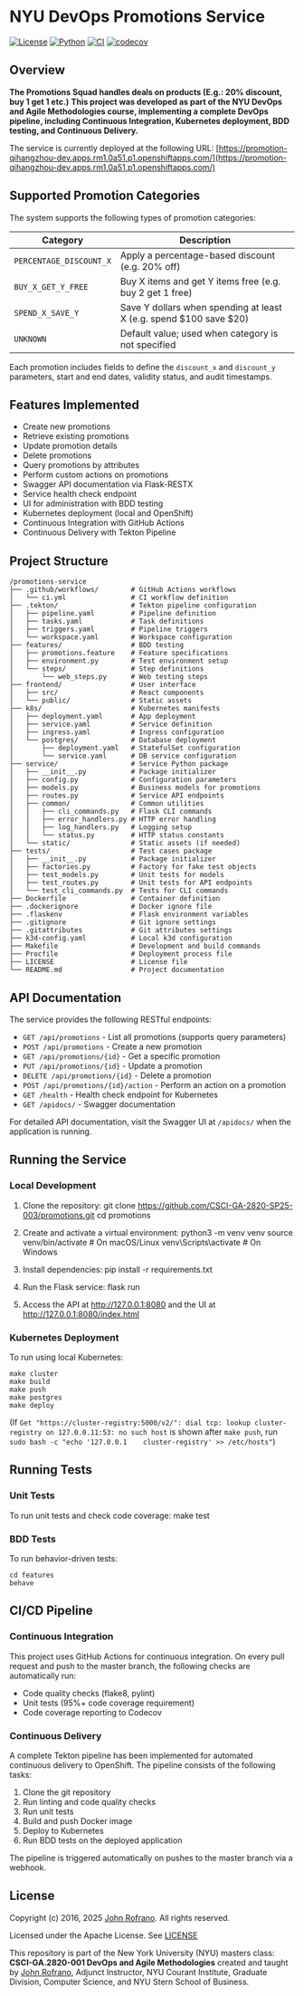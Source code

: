 # NYU DevOps Promotions Service

[![License](https://img.shields.io/badge/License-Apache_2.0-blue.svg)](https://opensource.org/licenses/Apache-2.0)
[![Python](https://img.shields.io/badge/Language-Python-blue.svg)](https://python.org/)
[![CI](https://github.com/CSCI-GA-2820-SP25-003/promotions/actions/workflows/ci.yml/badge.svg)](https://github.com/CSCI-GA-2820-SP25-003/promotions/actions/workflows/ci.yml)
[![codecov](https://codecov.io/gh/CSCI-GA-2820-SP25-003/promotions/graph/badge.svg?token=59HKL5TX2J)](https://codecov.io/gh/CSCI-GA-2820-SP25-003/promotions)


## Overview

**The Promotions Squad handles deals on products (E.g.: 20% discount, buy 1 get 1 etc.)**
**This project was developed as part of the NYU DevOps and Agile Methodologies course, implementing a complete DevOps pipeline, including Continuous Integration, Kubernetes deployment, BDD testing, and Continuous Delivery.**

The service is currently deployed at the following URL: [https://promotion-qihangzhou-dev.apps.rm1.0a51.p1.openshiftapps.com/](https://promotion-qihangzhou-dev.apps.rm1.0a51.p1.openshiftapps.com/)

## Supported Promotion Categories

The system supports the following types of promotion categories:

| Category             | Description                                                |
|----------------------|------------------------------------------------------------|
| `PERCENTAGE_DISCOUNT_X` | Apply a percentage-based discount (e.g. 20% off)            |
| `BUY_X_GET_Y_FREE`      | Buy X items and get Y items free (e.g. buy 2 get 1 free)   |
| `SPEND_X_SAVE_Y`        | Save Y dollars when spending at least X (e.g. spend $100 save $20) |
| `UNKNOWN`               | Default value; used when category is not specified         |

Each promotion includes fields to define the `discount_x` and `discount_y` parameters, start and end dates, validity status, and audit timestamps.

## Features Implemented

- Create new promotions
- Retrieve existing promotions
- Update promotion details
- Delete promotions
- Query promotions by attributes
- Perform custom actions on promotions
- Swagger API documentation via Flask-RESTX
- Service health check endpoint
- UI for administration with BDD testing
- Kubernetes deployment (local and OpenShift)
- Continuous Integration with GitHub Actions
- Continuous Delivery with Tekton Pipeline

## Project Structure
```
/promotions-service
├── .github/workflows/        # GitHub Actions workflows
│   └── ci.yml                # CI workflow definition
├── .tekton/                  # Tekton pipeline configuration
│   ├── pipeline.yaml         # Pipeline definition
│   ├── tasks.yaml            # Task definitions
│   ├── triggers.yaml         # Pipeline triggers
│   └── workspace.yaml        # Workspace configuration
├── features/                 # BDD testing
│   ├── promotions.feature    # Feature specifications
│   ├── environment.py        # Test environment setup
│   └── steps/                # Step definitions
│       └── web_steps.py      # Web testing steps
├── frontend/                 # User interface
│   ├── src/                  # React components
│   └── public/               # Static assets
├── k8s/                      # Kubernetes manifests
│   ├── deployment.yaml       # App deployment
│   ├── service.yaml          # Service definition
│   ├── ingress.yaml          # Ingress configuration
│   └── postgres/             # Database deployment
│       ├── deployment.yaml   # StatefulSet configuration
│       └── service.yaml      # DB service configuration
├── service/                  # Service Python package
│   ├── __init__.py           # Package initializer
│   ├── config.py             # Configuration parameters
│   ├── models.py             # Business models for promotions
│   ├── routes.py             # Service API endpoints
│   ├── common/               # Common utilities
│   │   ├── cli_commands.py   # Flask CLI commands
│   │   ├── error_handlers.py # HTTP error handling
│   │   ├── log_handlers.py   # Logging setup
│   │   └── status.py         # HTTP status constants
│   └── static/               # Static assets (if needed)
├── tests/                    # Test cases package
│   ├── __init__.py           # Package initializer
│   ├── factories.py          # Factory for fake test objects
│   ├── test_models.py        # Unit tests for models
│   ├── test_routes.py        # Unit tests for API endpoints
│   └── test_cli_commands.py  # Tests for CLI commands
├── Dockerfile                # Container definition
├── .dockerignore             # Docker ignore file
├── .flaskenv                 # Flask environment variables
├── .gitignore                # Git ignore settings
├── .gitattributes            # Git attributes settings
├── k3d-config.yaml           # Local k3d configuration
├── Makefile                  # Development and build commands
├── Procfile                  # Deployment process file
├── LICENSE                   # License file
└── README.md                 # Project documentation
```


## API Documentation

The service provides the following RESTful endpoints:

- `GET /api/promotions` - List all promotions (supports query parameters)
- `POST /api/promotions` - Create a new promotion
- `GET /api/promotions/{id}` - Get a specific promotion
- `PUT /api/promotions/{id}` - Update a promotion
- `DELETE /api/promotions/{id}` - Delete a promotion
- `POST /api/promotions/{id}/action` - Perform an action on a promotion
- `GET /health` - Health check endpoint for Kubernetes
- `GET /apidocs/` - Swagger documentation

For detailed API documentation, visit the Swagger UI at `/apidocs/` when the application is running.

## Running the Service

### Local Development

1. Clone the repository:
git clone https://github.com/CSCI-GA-2820-SP25-003/promotions.git
cd promotions

2. Create and activate a virtual environment:
python3 -m venv venv
source venv/bin/activate  # On macOS/Linux
venv\Scripts\activate     # On Windows

3. Install dependencies:
pip install -r requirements.txt

4. Run the Flask service:
flask run

5. Access the API at http://127.0.0.1:8080 and the UI at http://127.0.0.1:8080/index.html

### Kubernetes Deployment

To run using local Kubernetes:
```
make cluster
make build
make push
make postgres
make deploy
```
(If `Get "https://cluster-registry:5000/v2/": dial tcp: lookup cluster-registry on 127.0.0.11:53: no such host` is shown after `make push`, run `sudo bash -c "echo '127.0.0.1    cluster-registry' >> /etc/hosts"`)

## Running Tests

### Unit Tests

To run unit tests and check code coverage:
make test

### BDD Tests

To run behavior-driven tests:
```
cd features
behave
```

## CI/CD Pipeline

### Continuous Integration

This project uses GitHub Actions for continuous integration. On every pull request and push to the master branch, the following checks are automatically run:

- Code quality checks (flake8, pylint)
- Unit tests (95%+ code coverage requirement)
- Code coverage reporting to Codecov

### Continuous Delivery

A complete Tekton pipeline has been implemented for automated continuous delivery to OpenShift. The pipeline consists of the following tasks:

1. Clone the git repository
2. Run linting and code quality checks
3. Run unit tests
4. Build and push Docker image
5. Deploy to Kubernetes
6. Run BDD tests on the deployed application

The pipeline is triggered automatically on pushes to the master branch via a webhook.

## License

Copyright (c) 2016, 2025 [John Rofrano](https://www.linkedin.com/in/JohnRofrano/). All rights reserved.

Licensed under the Apache License. See [LICENSE](LICENSE)

This repository is part of the New York University (NYU) masters class: **CSCI-GA.2820-001 DevOps and Agile Methodologies** created and taught by [John Rofrano](https://cs.nyu.edu/~rofrano/), Adjunct Instructor, NYU Courant Institute, Graduate Division, Computer Science, and NYU Stern School of Business.







